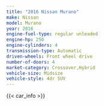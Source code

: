 ```yaml
---
title: "2016 Nissan Murano"
make: Nissan
model: Murano
year: 2016
engine-fuel-type: regular unleaded
engine-hp: 250
engine-cylinders: 4
transmission-type: Automatic
driven-wheels: Front wheel drive
number-of-doors: 4
market-category: Crossover,Hybrid
vehicle-size: Midsize
vehicle-style: 4dr SUV
---
```


{{< car_info >}}
